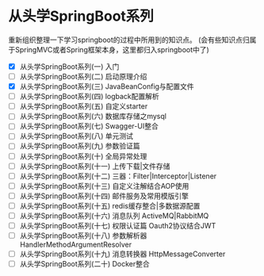 # 从头学SpringBoot系列
重新组织整理一下学习springboot的过程中所用到的知识点。
(会有些知识点归属于SpringMVC或者Spring框架本身，这里都归入springboot中了)

* [X] 从头学SpringBoot系列(一) 入门
* [ ] 从头学SpringBoot系列(二) 启动原理介绍
* [X] 从头学SpringBoot系列(三) JavaBeanConfig与配置文件
* [ ] 从头学SpringBoot系列(四) logback配置解析
* [ ] 从头学SpringBoot系列(五) 自定义starter
* [ ] 从头学SpringBoot系列(六) 数据库存储之mysql
* [ ] 从头学SpringBoot系列(七) Swagger-UI整合
* [ ] 从头学SpringBoot系列(八) 单元测试
* [ ] 从头学SpringBoot系列(九) 参数验证篇
* [ ] 从头学SpringBoot系列(十) 全局异常处理
* [ ] 从头学SpringBoot系列(十一) 上传下载|文件存储
* [ ] 从头学SpringBoot系列(十二) 三器：Filter|Interceptor|Listener
* [ ] 从头学SpringBoot系列(十三) 自定义注解结合AOP使用
* [ ] 从头学SpringBoot系列(十四) 邮件服务及常用模版引擎
* [ ] 从头学SpringBoot系列(十五) redis缓存整合|多数据源配置
* [ ] 从头学SpringBoot系列(十六) 消息队列 ActiveMQ|RabbitMQ
* [ ] 从头学SpringBoot系列(十七) 权限认证篇 Oauth2协议结合JWT
* [ ] 从头学SpringBoot系列(十八) 参数解析器 HandlerMethodArgumentResolver
* [ ] 从头学SpringBoot系列(十九) 消息转换器 HttpMessageConverter
* [ ] 从头学SpringBoot系列(二十) Docker整合